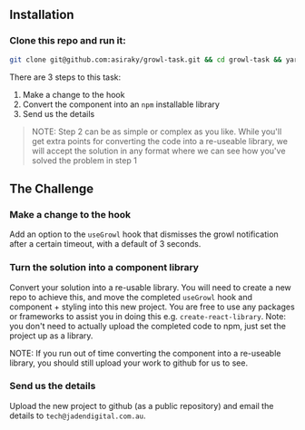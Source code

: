 ## Installation

### Clone this repo and run it:
```bash
git clone git@github.com:asiraky/growl-task.git && cd growl-task && yarn && yarn start
```

There are 3 steps to this task:
1. Make a change to the hook
2. Convert the component into an `npm` installable library
3. Send us the details

> NOTE: Step 2 can be as simple or complex as you like. While you'll get extra points for converting the code into a re-useable library, we will accept the solution in any format where we can see how you've solved the problem in step 1

## The Challenge

### Make a change to the hook
Add an option to the `useGrowl` hook that dismisses the growl notification after a certain timeout, with a default of 3 seconds.

### Turn the solution into a component library
Convert your solution into a re-usable library. You will need to create a new repo to achieve this, and move the completed `useGrowl` hook and component + styling into this new project. You are free to use any packages or frameworks to assist you in doing this e.g. `create-react-library`. Note: you don't need to actually upload the completed code to npm, just set the project up as a library.

NOTE: If you run out of time converting the component into a re-useable library, you should still upload your work to github for us to see.

### Send us the details
Upload the new project to github (as a public repository) and email the details to `tech@jadendigital.com.au`.

